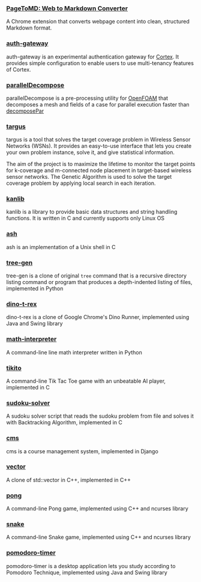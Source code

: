 ### [PageToMD: Web to Markdown Converter](#)
A Chrome extension that converts webpage content into clean, structured Markdown format.

### [auth-gateway](https://github.com/cortexproject/auth-gateway)
auth-gateway is an experimental authentication gateway for [Cortex](https://github.com/cortexproject/cortex). It provides simple configuration to enable users to use multi-tenancy features of Cortex. 

### [parallelDecompose](https://github.com/dogukanteber/hydrology)
parallelDecompose is a pre-processing utility for [OpenFOAM](https://www.openfoam.com/) that decomposes a mesh and fields of a case for parallel execution faster than [decomposePar](https://www.openfoam.com/documentation/guides/latest/man/decomposePar.html)

### [targus](https://github.com/Yasar-University-Software-Engineering/targus)
targus is a tool that solves the target coverage problem in Wireless Sensor Networks (WSNs). It provides an easy-to-use interface that lets you create your own problem instance, solve it, and give statistical information.

The aim of the project is to maximize the lifetime to monitor the target points for k-coverage and m-connected node placement in target-based wireless sensor networks. The Genetic Algorithm is used to solve the target coverage problem by applying local search in each iteration.

### [kanlib](https://github.com/dogukanteber/kanlib)

kanlib is a library to provide basic data structures and string handling functions. It is written in C and currently supports only Linux OS

### [ash](https://github.com/dogukanteber/ash)

ash is an implementation of a Unix shell in C

### [tree-gen](https://github.com/dogukanteber/tree-gen)

tree-gen is a clone of original ```tree``` command that is a recursive directory listing command or program that produces a depth-indented listing of files, implemented in Python

### [dino-t-rex](https://github.com/dogukanteber/Dino-T-Rex)

dino-t-rex is a clone of Google Chrome's Dino Runner, implemented using Java and Swing library

### [math-interpreter](https://github.com/dogukanteber/interpreter)

A command-line line math interpreter written in Python

### [tikito](https://github.com/dogukanteber/tikito)

A command-line Tik Tac Toe game with an unbeatable AI player, implemented in C

### [sudoku-solver](https://github.com/dogukanteber/sudoku-solver)

A sudoku solver script that reads the sudoku problem from file and solves it with Backtracking Algorithm, implemented in C

### [cms](https://github.com/dogukanteber/cms)

cms is a course management system, implemented in Django

### [vector](https://github.com/dogukanteber/vector)

A clone of std::vector in C++, implemented in C++

### [pong](https://github.com/dogukanteber/Pong)

A command-line Pong game, implemented using C++ and ncurses library

### [snake](https://github.com/dogukanteber/Snake)

A command-line Snake game, implemented using C++ and ncurses library

### [pomodoro-timer](https://github.com/dogukanteber/pomodoro-timer)

pomodoro-timer is a desktop application lets you study according to Pomodoro Technique, implemented using Java and Swing library
